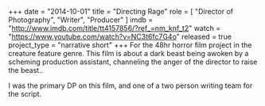 +++
date = "2014-10-01"
title = "Directing Rage"
role = [ "Director of Photography", "Writer", "Producer" ]
imdb = "http://www.imdb.com/title/tt4157856/?ref_=nm_knf_t2"
watch = "https://www.youtube.com/watch?v=NC3t6fc7G4o"
released = true
project_type = "narrative short"
+++
For the 48hr horror film project in the creature feature genre.  This film is about a dark beast being awoken by a scheming
production assistant, channeling the anger of the director to raise the beast..

I was the primary DP on this film, and one of a two person writing team for the script.